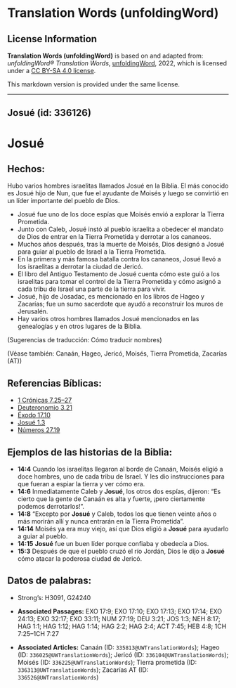 # Translation Words (unfoldingWord)

## License Information

**Translation Words (unfoldingWord)** is based on and adapted from: _unfoldingWord® Translation Words_, [unfoldingWord](https://unfoldingword.org/utw), 2022, which is licensed under a [CC BY-SA 4.0 license](https://creativecommons.org/licenses/by-sa/4.0/legalcode.en).

This markdown version is provided under the same license.



--------------------------------

## Josué (id: 336126)

Josué
=====

Hechos:
-------

Hubo varios hombres israelitas llamados Josué en la Biblia. El más conocido es Josué hijo de Nun, que fue el ayudante de Moisés y luego se convirtió en un líder importante del pueblo de Dios.

* Josué fue uno de los doce espías que Moisés envió a explorar la Tierra Prometida.
* Junto con Caleb, Josué instó al pueblo israelita a obedecer el mandato de Dios de entrar en la Tierra Prometida y derrotar a los cananeos.
* Muchos años después, tras la muerte de Moisés, Dios designó a Josué para guiar al pueblo de Israel a la Tierra Prometida.
* En la primera y más famosa batalla contra los cananeos, Josué llevó a los israelitas a derrotar la ciudad de Jericó.
* El libro del Antiguo Testamento de Josué cuenta cómo este guió a los israelitas para tomar el control de la Tierra Prometida y cómo asignó a cada tribu de Israel una parte de la tierra para vivir.
* Josué, hijo de Josadac, es mencionado en los libros de Hageo y Zacarías; fue un sumo sacerdote que ayudó a reconstruir los muros de Jerusalén.
* Hay varios otros hombres llamados Josué mencionados en las genealogías y en otros lugares de la Biblia.

(Sugerencias de traducción: Cómo traducir nombres)

(Véase también: Canaán, Hageo, Jericó, Moisés, Tierra Prometida, Zacarías (AT))

Referencias Bíblicas:
---------------------

* [1 Crónicas 7\.25–27](https://ref.ly/1Chr7:25-1Chr7:27)
* [Deuteronomio 3\.21](https://ref.ly/Deut3:21)
* [Éxodo 17\.10](https://ref.ly/Exod17:10)
* [Josué 1\.3](https://ref.ly/Josh1:3)
* [Números 27\.19](https://ref.ly/Num27:19)

Ejemplos de las historias de la Biblia:
---------------------------------------

* **14:4** Cuando los israelitas llegaron al borde de Canaán, Moisés eligió a doce hombres, uno de cada tribu de Israel. Y les dio instrucciones para que fueran a espiar la tierra y ver cómo era.
* **14:6** Inmediatamente Caleb y **Josué**, los otros dos espías, dijeron: “Es cierto que la gente de Canaán es alta y fuerte, ¡pero ciertamente podemos derrotarlos!”.
* **14:8** “Excepto por **Josué** y Caleb, todos los que tienen veinte años o más morirán allí y nunca entrarán en la Tierra Prometida”.
* **14:14** Moisés ya era muy viejo, así que Dios eligió a **Josué** para ayudarlo a guiar al pueblo.
* **14:15** **Josué** fue un buen líder porque confiaba y obedecía a Dios.
* **15:3** Después de que el pueblo cruzó el río Jordán, Dios le dijo a **Josué** cómo atacar la poderosa ciudad de Jericó.

Datos de palabras:
------------------

* Strong’s: H3091, G24240

* **Associated Passages:** EXO 17:9; EXO 17:10; EXO 17:13; EXO 17:14; EXO 24:13; EXO 32:17; EXO 33:11; NUM 27:19; DEU 3:21; JOS 1:3; NEH 8:17; HAG 1:1; HAG 1:12; HAG 1:14; HAG 2:2; HAG 2:4; ACT 7:45; HEB 4:8; 1CH 7:25–1CH 7:27
* **Associated Articles:** Canaán (ID: `335813@UWTranslationWords`); Hageo (ID: `336025@UWTranslationWords`); Jericó (ID: `336104@UWTranslationWords`); Moisés (ID: `336225@UWTranslationWords`); Tierra prometida (ID: `336313@UWTranslationWords`); Zacarías AT (ID: `336526@UWTranslationWords`)

